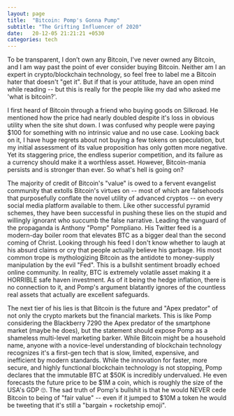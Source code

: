 ```yaml
---
layout: page
title:  "Bitcoin: Pomp's Gonna Pump"
subtitle: "The Grifting Influencer of 2020"
date:   20-12-05 21:21:21 +0530
categories: tech
---
```


To be transparent, I don’t own any Bitcoin, I've never owned any Bitcoin, and I am way past the point of ever consider buying Bitcoin. Neither am I an expert in crypto/blockchain technology, so feel free to label me a Bitcoin hater that doesn't "get it". But if that is your attitude, have an open mind while reading -- but this is really for the people like my dad who asked me 'what is bitcoin?'.

I first heard of Bitcoin through a friend who buying goods on Silkroad. He mentioned how the price had nearly doubled despite it's loss in obvious utility when the site shut down.  I was confused why people were paying $100 for something with no intrinsic value and no use case.  Looking back on it, I have huge regrets about not buying a few tokens on speculation, but my initial assessment of its value proposition has only gotten more negative. Yet its staggering price, the endless superior competition, and its failure as a currency should make it a worthless asset. However, Bitcoin-mania persists and is stronger than ever. So what's hell is going on?


The majority of credit of Bitcoin's "value" is owed to a fervent evangelist community that extolls Bitcoin's virtues on -- most of which are falsehoods that purposefully conflate the novel utility of advanced cryptos -- on every social media platform available to them. Like other successful pyramid schemes, they have been successful in pushing these lies on the stupid and willingly ignorant who succumb the false narrative. Leading the vanguard of the propaganda is Anthony "Pomp" Pompliano. His Twitter feed is a modern-day boiler room that elevates BTC as a bigger deal than the second coming of Christ. Looking through his feed I don't know whether to laugh at his absurd claims or cry that people actually believe his garbage. His most common trope is mythologizing Bitcoin as the antidote to money-supply manipulation by the evil "Fed". This is a bullshit sentiment broadly echoed online community. In reality, BTC is extremely volatile asset making it a HORRIBLE safe haven investment. As of it being the hedge inflation, there is no connection to it, and Pomp's argument blatantly ignores of the countless real assets that actually are excellent safeguards.

The next tier of his lies is that Bitcoin is the future and "Apex predator" of not only the crypto markets but the financial markets. This is like Pomp considering the Blackberry 7290 the Apex predator of the smartphone market (maybe he does), but the statement should expose Pomp as a shameless multi-level marketing barker. While Bitcoin might be a household name, anyone with a novice-level understanding of blockchain technology recognizes it's a first-gen tech that is slow, limited, expensive, and inefficient by modern standards. While the innovation for faster, more secure, and highly functional blockchain technology is not stopping, Pomp declares that the immutable BTC at $50K is incredibly undervalued. He even forecasts the future price to be $1M a coin, which is roughly the size of the USA's GDP 🙄. The sad truth of Pomp's bullshit is that he would NEVER cede Bitcoin to being of "fair value"  -- even if it jumped to $10M a token he would be tweeting that it's still a "bargain + rocketship emoji". 
<style>
  
<blockquote align = center class="twitter-tweet"><p lang="en" dir="ltr">Bitcoin’s return this year (163%) is more than gold (72%) and the S&amp;P (75%) have returned over the last 5 years combined.<br><br>Bitcoin is the apex predator of financial markets.</p>&mdash; Pomp 🌪 (@APompliano) <a href="https://twitter.com/APompliano/status/1334132854704529412?ref_src=twsrc%5Etfw">December 2, 2020</a></blockquote> 
<script async src="https://platform.twitter.com/widgets.js" charset="utf-8"></script>

I hear many of Pomp's lame and laughable arguments from other HODLers regurgiating his easily disproven talking points (even have friends have shared his nonsense). He's a cunning charlatan who understands the law of propoganda that if you repeat a lie often enoguh it becomes the truth. There are many Bitcoin pumpers, but Pomp is the Russell Westbrook: he is a high-volume shooter regardless of score, and he ignores the better options around him. I think I've wasted enough time on the 🤡 -- I have much more to say about he Bitcoin phantasm, some even of the good, that I will post in the future.

Cheers,

JFM
